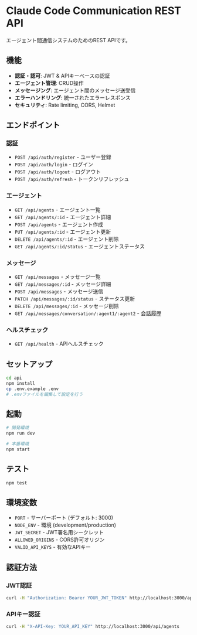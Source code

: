 # Claude Code Communication REST API

エージェント間通信システムのためのREST APIです。

## 機能

- **認証・認可**: JWT & APIキーベースの認証
- **エージェント管理**: CRUD操作
- **メッセージング**: エージェント間のメッセージ送受信
- **エラーハンドリング**: 統一されたエラーレスポンス
- **セキュリティ**: Rate limiting, CORS, Helmet

## エンドポイント

### 認証
- `POST /api/auth/register` - ユーザー登録
- `POST /api/auth/login` - ログイン
- `POST /api/auth/logout` - ログアウト
- `POST /api/auth/refresh` - トークンリフレッシュ

### エージェント
- `GET /api/agents` - エージェント一覧
- `GET /api/agents/:id` - エージェント詳細
- `POST /api/agents` - エージェント作成
- `PUT /api/agents/:id` - エージェント更新
- `DELETE /api/agents/:id` - エージェント削除
- `GET /api/agents/:id/status` - エージェントステータス

### メッセージ
- `GET /api/messages` - メッセージ一覧
- `GET /api/messages/:id` - メッセージ詳細
- `POST /api/messages` - メッセージ送信
- `PATCH /api/messages/:id/status` - ステータス更新
- `DELETE /api/messages/:id` - メッセージ削除
- `GET /api/messages/conversation/:agent1/:agent2` - 会話履歴

### ヘルスチェック
- `GET /api/health` - APIヘルスチェック

## セットアップ

```bash
cd api
npm install
cp .env.example .env
# .envファイルを編集して設定を行う
```

## 起動

```bash
# 開発環境
npm run dev

# 本番環境
npm start
```

## テスト

```bash
npm test
```

## 環境変数

- `PORT` - サーバーポート (デフォルト: 3000)
- `NODE_ENV` - 環境 (development/production)
- `JWT_SECRET` - JWT署名用シークレット
- `ALLOWED_ORIGINS` - CORS許可オリジン
- `VALID_API_KEYS` - 有効なAPIキー

## 認証方法

### JWT認証
```bash
curl -H "Authorization: Bearer YOUR_JWT_TOKEN" http://localhost:3000/api/agents
```

### APIキー認証
```bash
curl -H "X-API-Key: YOUR_API_KEY" http://localhost:3000/api/agents
```